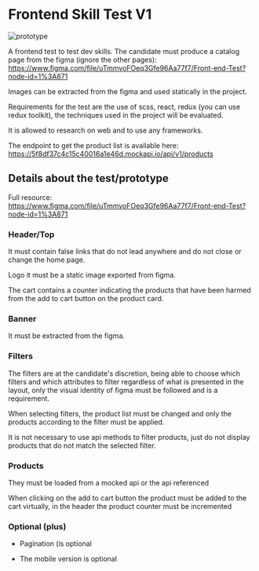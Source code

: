 # Frontend Skill Test V1

![prototype](https://i.ibb.co/P6zmF1S/Screen-Shot-2020-10-19-at-19-50-28.png)

A frontend test to test dev skills.
The candidate must produce a catalog page from the figma (ignore the other pages): https://www.figma.com/file/uTmmvoFOeq3Gfe96Aa77f7/Front-end-Test?node-id=1%3A871

Images can be extracted from the figma and used statically in the project. 

Requirements for the test are the use of scss, react, redux (you can use redux toolkit), the techniques used in the project will be evaluated. 

It is allowed to research on web and to use any frameworks. 

The endpoint to get the product list is available here: https://5f8df37c4c15c40016a1e46d.mockapi.io/api/v1/products

## Details about the test/prototype

Full resource: https://www.figma.com/file/uTmmvoFOeq3Gfe96Aa77f7/Front-end-Test?node-id=1%3A871 

### Header/Top 

It must contain false links that do not lead anywhere and do not close or change the home page.

Logo it must be a static image exported from figma.

The cart contains a counter indicating the products that have been harmed from the add to cart button on the product card.

### Banner 

It must be extracted from the figma. 

### Filters 

The filters are at the candidate's discretion, being able to choose which filters and which attributes to filter regardless of what is presented in the layout, only the visual identity of figma must be followed and is a requirement. 

When selecting filters, the product list must be changed and only the products according to the filter must be applied. 

It is not necessary to use api methods to filter products, just do not display products that do not match the selected filter. 

### Products 

They must be loaded from a mocked api or the api referenced 

When clicking on the add to cart button the product must be added to the cart virtually, in the header the product counter must be incremented 

### Optional (plus)

* Pagination (is optional 

* The mobile version is optional 
